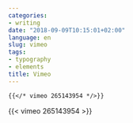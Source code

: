 ```yaml
---
categories:
- writing
date: "2018-09-09T10:15:01+02:00"
language: en
slug: vimeo
tags:
- typography
- elements
title: Vimeo
---
```


```markdown
{{</* vimeo 265143954 */>}}
```

{{< vimeo 265143954 >}}

